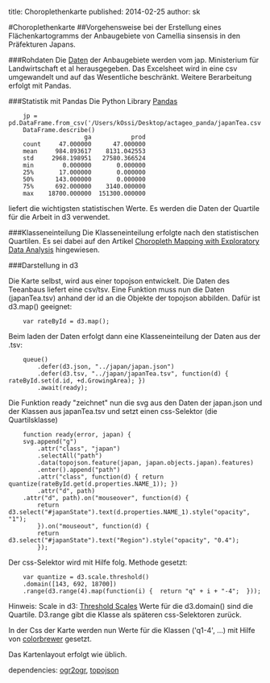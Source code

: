 title: Choroplethenkarte 
published: 2014-02-25
author: sk

#Choroplethenkarte
##Vorgehensweise bei der Erstellung eines Flächenkartogramms der Anbaugebiete von Camellia sinsensis in den Präfekturen Japans.

###Rohdaten
Die [Daten](http://www.maff.go.jp/e/tokei/kikaku/nenji_e/87nenji/index.html#nse004) der Anbaugebiete werden vom jap. Ministerium für Landwirtschaft et al herausgegeben. Das Excelsheet wird in eine csv umgewandelt und auf das Wesentliche beschränkt. Weitere Berarbeitung erfolgt mit Pandas.

###Statistik mit Pandas
Die Python Library [Pandas](http://pandas.pydata.org/pandas-docs/stable/cookbook.html)

		jp = pd.DataFrame.from_csv('/Users/kOssi/Desktop/actageo_panda/japanTea.csv')
		DataFrame.describe() 
		                 ga           prod
		count     47.000000      47.000000
		mean     984.893617    8131.042553
		std     2968.198951   27580.366524
		min        0.000000       0.000000
		25%       17.000000       0.000000
		50%      143.000000       0.000000
		75%      692.000000    3140.000000
		max    18700.000000  151300.000000

liefert die wichtigsten statistischen Werte. Es werden die Daten der Quartile für die Arbeit in d3 verwendet.

###Klasseneinteilung
Die Klasseneinteilung erfolgte nach den statistischen Quartilen. Es sei dabei auf den Artikel [Choropleth Mapping with Exploratory Data Analysis](http://www.directionsmag.com/articles/choropleth-mapping-with-exploratory-data-analysis/123579) hingewiesen.

###Darstellung in d3

Die Karte selbst, wird aus einer topojson entwickelt. Die Daten des Teeanbaus liefert eine csv/tsv.
Eine Funktion muss nun die Daten (japanTea.tsv) anhand der id an die Objekte der topojson abbilden.
Dafür ist d3.map() geeignet:

		var rateById = d3.map();

Beim laden der Daten erfolgt dann eine Klasseneinteilung der Daten aus der .tsv:

		queue()
    		.defer(d3.json, "../japan/japan.json")
    		.defer(d3.tsv, "../japan/japanTea.tsv", function(d) { rateById.set(d.id, +d.GrowingArea); })
    		.await(ready);
    		
    		
Die Funktion ready "zeichnet" nun die svg aus den Daten der japan.json und der Klassen aus japanTea.tsv und setzt einen css-Selektor (die Quartilsklasse)

		function ready(error, japan) {
  		svg.append("g")
      		.attr("class", "japan")
    		.selectAll("path")
      		.data(topojson.feature(japan, japan.objects.japan).features)
    		.enter().append("path")
      		.attr("class", function(d) { return quantize(rateById.get(d.properties.NAME_1)); })
      		.attr("d", path)
		.attr("d", path).on("mouseover", function(d) {
      		return d3.select("#japanState").text(d.properties.NAME_1).style("opacity", "1");
    		}).on("mouseout", function(d) {
	        return d3.select("#japanState").text("Region").style("opacity", "0.4");
    		});
    		
    		
Der css-Selektor wird mit Hilfe folg. Methode gesetzt:


		var quantize = d3.scale.threshold()
		.domain([143, 692, 18700])
		.range(d3.range(4).map(function(i) {  return "q" + i + "-4";  }));


Hinweis:
Scale in d3: [Threshold Scales](https://github.com/mbostock/d3/wiki/Quantitative-Scales#wiki-threshold-scales)
Werte für die d3.domain() sind die Quartile. D3.range gibt die Klasse als späteren css-Selektoren zurück.

In der Css der Karte werden nun Werte für die Klassen ('q1-4', ...) mit Hilfe von [colorbrewer](colorbrewer2.org) gesetzt. 

Das Kartenlayout erfolgt wie üblich.


dependencies: [ogr2ogr](http://www.gdal.org/ogr2ogr.html), [topojson](https://github.com/mbostock/topojson/wiki/Command-Line-Reference)
